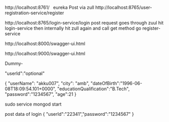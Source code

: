 http://localhost:8761/   eureka
Post via zull http://localhost:8765/user-registration-service/register

http://localhost:8765/login-service/login  post request goes through zuul hit login-service then internally hit zull again and call get method go register-service

http://localhost:8000/swagger-ui.html

http://localhost:9000/swagger-ui.html

Dummy-

"userId":"optional"

{
    "userName": "akku007",
    "city": "amb",
     "dateOfBirth":"1996-06-08T18:09:54.101+0000",
	"educationQualification":"B.Tech",
	"password":"1234567",
	"age":21
}

sudo service mongod start

post data of login
{ "userId":"22341","password":"1234567" }
